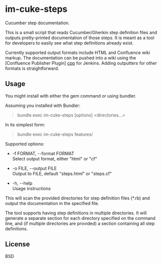 im-cuke-steps
==========

Cucumber step documentation.

This is a small script that reads Cucumber/Gherkin step definition files and outputs pretty-printed documentation of those steps.  It is meant as a tool for developers to easily see what step definitions already exist.

Currently supported output formats include HTML and Confluence wiki markup.  The documentation can be pushed into a wiki using the [Confluence Publisher Plugin] [cpp] for Jenkins.  Adding outputters for other formats is straightforward.

  [cpp]: https://wiki.jenkins-ci.org/display/JENKINS/Confluence+Publisher+Plugin


Usage
-----

You might install with either the gem command or using bundler.

Assuming you installed with Bundler:

> bundle exec im-cuke-steps \[options\] &lt;directories...&gt;

In its simplest form:

> bundle exec im-cuke-steps features/

Supported options:

*  -f FORMAT, --format FORMAT  
   Select output format, either "html" or "cf"

*  -o FILE, --output FILE  
   Output to FILE, default "steps.html" or "steps.cf"

*  -h, --help  
   Usage instructions

This will scan the provided directories for step definition files (*.rb) and output the documentation in the specified file.

The tool supports having step definitions in multiple directories.  It will generate a separate section for each directory specified on the command line, and (if multiple directories are provided) a section containing all step definitions.


License
-----------
BSD
